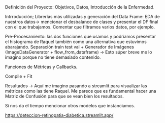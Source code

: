 Definición del Proyecto: Objetivos, Datos, Introducción de la Enfermedad.

Intrroducción; Librerías más utilizadas y generación del Data Frame: EDA de nuestros datos-> mencionar el desbalance de clases y presentar el DF final con el que trabajamos. Comentar que filtramos varios datos, por ejemplo.

Pre-Procesamiento: las dos funciones que usamos y podríamos presentar el histograma de Raquel también como una alternativa que estuvimos abarajando.
Separación train test val + Generador de Imágenes (ImageDataGenerator + flow_from_dataframe) -> Esto súper breve me lo imagino porque no tiene demasiado contenido.

Funciones de Métricas y Callbacks.

Compile + Fit

Resultados -> Aquí me imagino pasando a streamlit para visualizar las métricas como las tiene Raquel. Me parece que es fundamental hacer una Matriz de Confusión para que se vean bien los resultados.

Si nos da el tiempo mencionar otros modelos que instanciamos.

https://deteccion-retinopatia-diabetica.streamlit.app/
